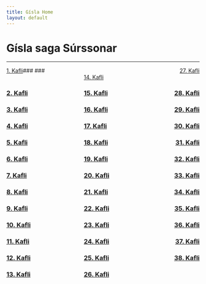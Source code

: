 ```yaml
---
title: Gísla Home
layout: default
---
```


# Gísla saga Súrssonar

---
 <div style="float: left"><a href="http://rcblack.net/Gisla_saga/Gisla_1">1. Kafli</a></div>
### <div style="float: right"><a href="http://rcblack.net/Gisla_saga/Gisla_27">27. Kafli</a></div>
### <div style="margin: 0 auto; width: 100px;"><a href="http://rcblack.net/Gisla_saga/Gisla_14">14. Kafli</a></div>

### <div style="float: left"><a href="http://rcblack.net/Gisla_saga/Gisla_2">2. Kafli</a></div>
### <div style="float: right"><a href="http://rcblack.net/Gisla_saga/Gisla_28">28. Kafli</a></div>
### <div style="margin: 0 auto; width: 100px;"><a href="http://rcblack.net/Gisla_saga/Gisla_15">15. Kafli</a></div>

### <div style="float: left"><a href="http://rcblack.net/Gisla_saga/Gisla_3">3. Kafli</a></div>
### <div style="float: right"><a href="http://rcblack.net/Gisla_saga/Gisla_29">29. Kafli</a></div>
### <div style="margin: 0 auto; width: 100px;"><a href="http://rcblack.net/Gisla_saga/Gisla_16">16. Kafli</a></div>

### <div style="float: left"><a href="http://rcblack.net/Gisla_saga/Gisla_4">4. Kafli</a></div>
### <div style="float: right"><a href="http://rcblack.net/Gisla_saga/Gisla_30">30. Kafli</a></div>
### <div style="margin: 0 auto; width: 100px;"><a href="http://rcblack.net/Gisla_saga/Gisla_17">17. Kafli</a></div>

### <div style="float: left"><a href="http://rcblack.net/Gisla_saga/Gisla_5">5. Kafli</a></div>
### <div style="float: right"><a href="http://rcblack.net/Gisla_saga/Gisla_31">31. Kafli</a></div>
### <div style="margin: 0 auto; width: 100px;"><a href="http://rcblack.net/Gisla_saga/Gisla_18">18. Kafli</a></div>

### <div style="float: left"><a href="http://rcblack.net/Gisla_saga/Gisla_6">6. Kafli</a></div>
### <div style="float: right"><a href="http://rcblack.net/Gisla_saga/Gisla_32">32. Kafli</a></div>
### <div style="margin: 0 auto; width: 100px;"><a href="http://rcblack.net/Gisla_saga/Gisla_19">19. Kafli</a></div>

### <div style="float: left"><a href="http://rcblack.net/Gisla_saga/Gisla_7">7. Kafli</a></div>
### <div style="float: right"><a href="http://rcblack.net/Gisla_saga/Gisla_33">33. Kafli</a></div>
### <div style="margin: 0 auto; width: 100px;"><a href="http://rcblack.net/Gisla_saga/Gisla_20">20. Kafli</a></div>

### <div style="float: left"><a href="http://rcblack.net/Gisla_saga/Gisla_8">8. Kafli</a></div>
### <div style="float: right"><a href="http://rcblack.net/Gisla_saga/Gisla_34">34. Kafli</a></div>
### <div style="margin: 0 auto; width: 100px;"><a href="http://rcblack.net/Gisla_saga/Gisla_21">21. Kafli</a></div>

### <div style="float: left"><a href="http://rcblack.net/Gisla_saga/Gisla_9">9. Kafli</a></div>
### <div style="float: right"><a href="http://rcblack.net/Gisla_saga/Gisla_35">35. Kafli</a></div>
### <div style="margin: 0 auto; width: 100px;"><a href="http://rcblack.net/Gisla_saga/Gisla_22">22. Kafli</a></div>

### <div style="float: left"><a href="http://rcblack.net/Gisla_saga/Gisla_10">10. Kafli</a></div>
### <div style="float: right"><a href="http://rcblack.net/Gisla_saga/Gisla_36">36. Kafli</a></div>
### <div style="margin: 0 auto; width: 100px;"><a href="http://rcblack.net/Gisla_saga/Gisla_23">23. Kafli</a></div>

### <div style="float: left"><a href="http://rcblack.net/Gisla_saga/Gisla_11">11. Kafli</a></div>
### <div style="float: right"><a href="http://rcblack.net/Gisla_saga/Gisla_37">37. Kafli</a></div>
### <div style="margin: 0 auto; width: 100px;"><a href="http://rcblack.net/Gisla_saga/Gisla_24">24. Kafli</a></div>

### <div style="float: left"><a href="http://rcblack.net/Gisla_saga/Gisla_12">12. Kafli</a></div>
### <div style="float: right"><a href="http://rcblack.net/Gisla_saga/Gisla_38">38. Kafli</a></div>
### <div style="margin: 0 auto; width: 100px;"><a href="http://rcblack.net/Gisla_saga/Gisla_25">25. Kafli</a></div>

### <div style="float: left"><a href="http://rcblack.net/Gisla_saga/Gisla_13">13. Kafli</a></div>
### <div style="margin: 0 auto; width: 100px;"><a href="http://rcblack.net/Gisla_saga/Gisla_26">26. Kafli</a></div>
